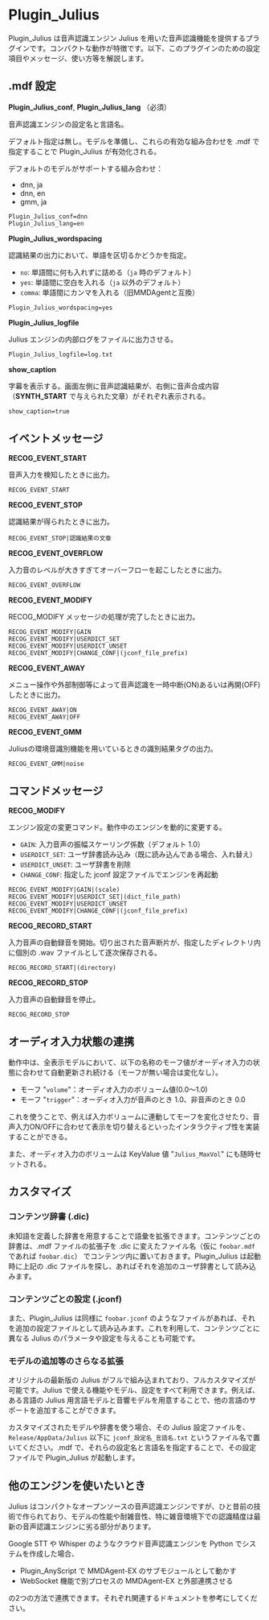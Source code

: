 # Plugin_Julius

Plugin_Julius は音声認識エンジン Julius を用いた音声認識機能を提供するプラグインです。コンパクトな動作が特徴です。以下、このプラグインのための設定項目やメッセージ、使い方等を解説します。

## .mdf 設定

**Plugin_Julius_conf**, **Plugin_Julius_lang** （必須）

音声認識エンジンの設定名と言語名。

デフォルト指定は無し。モデルを準備し、これらの有効な組み合わせを .mdf で指定することで Plugin_Julius が有効化される。

デフォルトのモデルがサポートする組み合わせ：

- dnn, ja
- dnn, en
- gmm, ja

```text
Plugin_Julius_conf=dnn
Plugin_Julius_lang=en
```

**Plugin_Julius_wordspacing**

認識結果の出力において、単語を区切るかどうかを指定。

- `no`: 単語間に何も入れずに詰める（`ja` 時のデフォルト）
- `yes`: 単語間に空白を入れる（`ja` 以外のデフォルト）
- `comma`: 単語間にカンマを入れる（旧MMDAgentと互換）

```text
Plugin_Julius_wordspacing=yes
```

**Plugin_Julius_logfile**

Julius エンジンの内部ログをファイルに出力させる。

```text
Plugin_Julius_logfile=log.txt
```

**show_caption**

字幕を表示する。画面左側に音声認識結果が、右側に音声合成内容（**SYNTH_START** で与えられた文章）がそれぞれ表示される。

```txt
show_caption=true
```

## イベントメッセージ

**RECOG_EVENT_START**

音声入力を検知したときに出力。

```text
RECOG_EVENT_START
```

**RECOG_EVENT_STOP**

認識結果が得られたときに出力。

```text
RECOG_EVENT_STOP|認識結果の文章
```

**RECOG_EVENT_OVERFLOW**

入力音のレベルが大きすぎてオーバーフローを起こしたときに出力。

```text
RECOG_EVENT_OVERFLOW
```

**RECOG_EVENT_MODIFY**

RECOG_MODIFY メッセージの処理が完了したときに出力。

```text
RECOG_EVENT_MODIFY|GAIN
RECOG_EVENT_MODIFY|USERDICT_SET
RECOG_EVENT_MODIFY|USERDICT_UNSET
RECOG_EVENT_MODIFY|CHANGE_CONF|(jconf_file_prefix)
```

**RECOG_EVENT_AWAY**

メニュー操作や外部制御等によって音声認識を一時中断(ON)あるいは再開(OFF)したときに出力。

```text
RECOG_EVENT_AWAY|ON
RECOG_EVENT_AWAY|OFF
```

**RECOG_EVENT_GMM**

Juliusの環境音識別機能を用いているときの識別結果タグの出力。

```text
RECOG_EVENT_GMM|noise
```

## コマンドメッセージ

**RECOG_MODIFY**

エンジン設定の変更コマンド。動作中のエンジンを動的に変更する。

- `GAIN`: 入力音声の振幅スケーリング係数（デフォルト 1.0）
- `USERDICT_SET`: ユーザ辞書読み込み（既に読み込んである場合、入れ替え）
- `USERDICT_UNSET`: ユーザ辞書を削除
- `CHANGE_CONF`: 指定した jconf 設定ファイルでエンジンを再起動

```text
RECOG_EVENT_MODIFY|GAIN|(scale)
RECOG_EVENT_MODIFY|USERDICT_SET|(dict_file_path)
RECOG_EVENT_MODIFY|USERDICT_UNSET
RECOG_EVENT_MODIFY|CHANGE_CONF|(jconf_file_prefix)
```

**RECOG_RECORD_START**

入力音声の自動録音を開始。切り出された音声断片が、指定したディレクトリ内に個別の .wav ファイルとして逐次保存される。

```text
RECOG_RECORD_START|(directory)
```

**RECOG_RECORD_STOP**

入力音声の自動録音を停止。

```text
RECOG_RECORD_STOP
```

## オーディオ入力状態の連携

動作中は、全表示モデルにおいて、以下の名称のモーフ値がオーディオ入力の状態に合わせて自動更新され続ける（モーフが無い場合は変化なし）。

- モーフ "`volume`"：オーディオ入力のボリューム値(0.0～1.0)
- モーフ "`trigger`"：オーディオ入力が音声のとき 1.0、非音声のとき 0.0

これを使うことで、例えば入力ボリュームに連動してモーフを変化させたり、音声入力ON/OFFに合わせて表示を切り替えるといったインタラクティブ性を実装することができる。

また、オーディオ入力のボリュームは KeyValue 値 "`Julius_MaxVol`" にも随時セットされる。

## カスタマイズ

### コンテンツ辞書 (.dic)

未知語を定義した辞書を用意することで語彙を拡張できます。コンテンツごとの辞書は、.mdf ファイルの拡張子を .dic に変えたファイル名（仮に `foobar.mdf` であれば `foobar.dic`） でコンテンツ内に置いておきます。Plugin_Julius は起動時に上記の .dic ファイルを探し、あればそれを追加のユーザ辞書として読み込みます。

### コンテンツごとの設定 (.jconf)

また、Plugin_Julius は同様に `foobar.jconf` のようなファイルがあれば、それを追加の設定ファイルとして読み込みます。これを利用して、コンテンツごとに異なる Julius のパラメータや設定を与えることも可能です。

### モデルの追加等のさらなる拡張

オリジナルの最新版の Julius がフルで組み込まれており、フルカスタマイズが可能です。Julius で使える機能やモデル、設定をすべて利用できます。例えば、ある言語の Julius 用言語モデルと音響モデルを用意することで、他の言語のサポートを追加することができます。

カスタマイズされたモデルや辞書を使う場合、その Julius 設定ファイルを、 `Release/AppData/Julius` 以下に  `jconf_設定名_言語名.txt` というファイル名で置いてください。.mdf で、それらの設定名と言語名を指定することで、その設定ファイルで Plugin_Julius が起動します。

## 他のエンジンを使いたいとき

Julius はコンパクトなオープンソースの音声認識エンジンですが、ひと昔前の技術で作られており、モデルの性能や耐雑音性、特に雑音環境下での認識精度は最新の音声認識エンジンに劣る部分があります。

Google STT や Whisper のようなクラウド音声認識エンジンを Python でシステムを作成した場合、

- Plugin_AnyScript で MMDAgent-EX のサブモジュールとして動かす
- WebSocket 機能で別プロセスの MMDAgent-EX と外部連携させる

の2つの方法で連携できます。それぞれ関連するドキュメントを参考にしてください。
